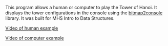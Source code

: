 This program allows a human or computer to play the Tower of Hanoi. It displays the tower configurations in the console using the [bitmap2console](https://github.com/drich14/bitmap2console) library. It was built for MHS Intro to Data Structures.

[Video of human example](https://www.dropbox.com/s/3cqfnegek1d3m1g/hanoi_human.mp4?dl=0)

[Video of computer example](https://www.dropbox.com/s/1do0pmknwhismk3/hanoi_computer.mp4?dl=0)
